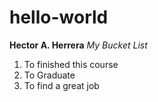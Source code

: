# hello-world
**Hector A. Herrera**
*My Bucket List*
1. To finished this course
2. To Graduate
3. To find a great job
